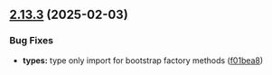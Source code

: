 ## [2.13.3](https://github.com/italia/bootstrap-italia/compare/v2.13.2...v2.13.3) (2025-02-03)

### Bug Fixes

* **types:** type only import for bootstrap factory methods ([f01bea8](https://github.com/italia/bootstrap-italia/commit/f01bea8ce558968c37b0629e4422d34fe5e5a899))
